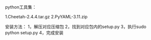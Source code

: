 
python工具集：

1.Cheetah-2.4.4.tar.gz
2.PyYAML-3.11.zip

安装方法：
	1，解压对应压缩包 
	2，找到对应包内的setup.py
	3，执行sudo python setup.py
	4，完成安装